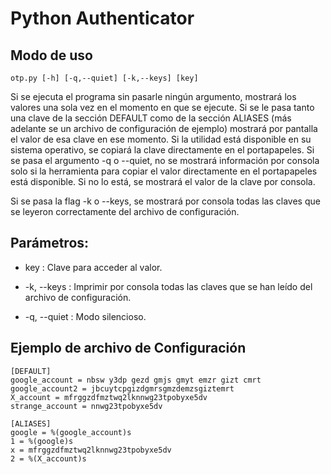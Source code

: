 # Python Authenticator

## Modo de uso

`otp.py [-h] [-q,--quiet] [-k,--keys] [key]`

Si se ejecuta el programa sin pasarle ningún argumento, mostrará los valores una sola vez en el momento en que se ejecute. Si se le pasa tanto una clave de la sección DEFAULT como de la sección ALIASES (más adelante se un archivo de configuración de ejemplo) mostrará por pantalla el valor de esa clave en ese momento. Si la utilidad está disponible en su sistema operativo, se copiará la clave directamente en el portapapeles. Si se pasa el argumento -q o --quiet, no se mostrará información por consola solo si la herramienta para copiar el valor directamente en el portapapeles está disponible. Si no lo está, se mostrará el valor de la clave por consola.

Si se pasa la flag -k o --keys, se mostrará por consola todas las claves que se leyeron correctamente del archivo de configuración.

## Parámetros:

- key : Clave para acceder al valor.

- -k, --keys : Imprimir por consola todas las claves que se han leído del archivo de configuración.

- -q, --quiet : Modo silencioso.

## Ejemplo de archivo de Configuración
```
[DEFAULT]
google_account = nbsw y3dp gezd gmjs gmyt emzr gizt cmrt
google_account2 = jbcuytcpgizdgmrsgmzdemzsgiztemrt
X_account = mfrggzdfmztwq2lknnwg23tpobyxe5dv
strange_account = nnwg23tpobyxe5dv

[ALIASES]
google = %(google_account)s
1 = %(google)s
x = mfrggzdfmztwq2lknnwg23tpobyxe5dv
2 = %(X_account)s
```